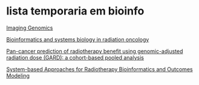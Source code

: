 # lista temporaria em bioinfo

[Imaging Genomics](https://med.stanford.edu/gevaertlab/ImagingGenomics.html#:~:text=Imaging%20genomics%2C%20also%20known%20as,are%20linked%20with%20molecular%20phenotypes.)

[Bioinformatics and systems biology in radiation oncology](https://www.biomedcentral.com/collections/bioinformatics)

[Pan-cancer prediction of radiotherapy benefit using genomic-adjusted radiation dose (GARD): a cohort-based pooled analysis](https://www.thelancet.com/pdfs/journals/lanonc/PIIS1470-2045(21)00347-8.pdf)

[System-based Approaches for Radiotherapy Bioinformatics and Outcomes Modeling](https://technainstitute.com/wp-content/uploads/2015/10/Techna-Rounds_Issam-El-Naqa.pdf)

